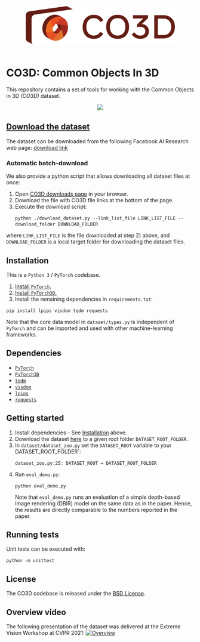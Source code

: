 <center>
<img src="./co3d_logo.png" width="400" />
</center>

<br>

CO3D: Common Objects In 3D
==========================

This repository contains a set of tools for working with the Common Objects in 3D <i>(CO3D)</i> dataset.

<center>
<img src="./grid.gif" width="800" />
</center>


## [Download the dataset](https://ai.facebook.com/datasets/CO3D-dataset)
The dataset can be downloaded from the following Facebook AI Research web page:
[download link](https://ai.facebook.com/datasets/co3d-downloads/)

### Automatic batch-download
We also provide a python script that allows downloading all dataset files at once:
1) Open [CO3D downloads page](https://ai.facebook.com/datasets/co3d-downloads/) in your browser.
2) Download the file with CO3D file links at the bottom of the page.
3) Execute the download script:
    ```
    python ./download_dataset.py --link_list_file LINK_LIST_FILE --download_folder DOWNLOAD_FOLDER
    ```
where `LINK_LIST_FILE` is the file downloaded at step 2) above, and `DOWNLOAD_FOLDER` is a local target folder for downloading the dataset files.


## Installation
This is a `Python 3` / `PyTorch` codebase.
1) [Install `PyTorch`.](https://pytorch.org/)
2) [Install `PyTorch3D`.](https://github.com/facebookresearch/pytorch3d/blob/master/INSTALL.md)
3) Install the remaining dependencies in `requirements.txt`:
```
pip install lpips visdom tqdm requests
```
Note that the core data model in `dataset/types.py` is independent of `PyTorch` and can be imported and used with other machine-learning frameworks.


##  Dependencies
- [`PyTorch`](https://pytorch.org/)
- [`PyTorch3D`](https://github.com/facebookresearch/pytorch3d/blob/master/INSTALL.md)
- [`tqdm`](https://pypi.org/project/tqdm/)
- [`visdom`](https://github.com/facebookresearch/visdom)
- [`lpips`](https://github.com/richzhang/PerceptualSimilarity)
- [`requests`](https://docs.python-requests.org/en/master/)


## Getting started
1. Install dependencies - See [Installation](#installation) above.
2. Download the dataset [here](https://ai.facebook.com/datasets/co3d-downloads/) to a given root folder `DATASET_ROOT_FOLDER`.
3. In `dataset/dataset_zoo.py` set the `DATASET_ROOT` variable to your DATASET_ROOT_FOLDER`:
    ```
    dataset_zoo.py:25: DATASET_ROOT = DATASET_ROOT_FOLDER
    ```
4. Run `eval_demo.py`:
    ```
    python eval_demo.py
    ```
    Note that `eval_demo.py` runs an evaluation of a simple depth-based image rendering (DBIR) model on the same data as in the paper. Hence, the results are directly comparable to the numbers reported in the paper.


## Running tests
Unit tests can be executed with:
```
python -m unittest
```


## License
The CO3D codebase is released under the [BSD License](LICENSE).


## Overview video
The following presentation of the dataset was delivered at the Extreme Vision Workshop at CVPR 2021:
[![Overview](https://img.youtube.com/vi/hMx9nzG50xQ/0.jpg)](https://www.youtube.com/watch?v=hMx9nzG50xQ)
